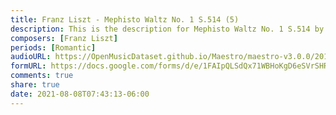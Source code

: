 ```yaml
---
title: Franz Liszt - Mephisto Waltz No. 1 S.514 (5)
description: This is the description for Mephisto Waltz No. 1 S.514 by Franz Liszt
composers: [Franz Liszt]
periods: [Romantic]
audioURL: https://OpenMusicDataset.github.io/Maestro/maestro-v3.0.0/2014/MIDI-UNPROCESSED_04-08-12_R3_2014_MID--AUDIO_04_R3_2014_wav--2.midi
formURL: https://docs.google.com/forms/d/e/1FAIpQLSdQx71WBHoKgD6eSVrSHRQCLNOIJEhNXyGqTHF_nVLaLQvQnQ/viewform
comments: true
share: true
date: 2021-08-08T07:43:13-06:00
---
```

